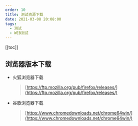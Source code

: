 ```yaml
---
order: 10
title: 测试资源下载
date: 2021-03-08 20:08:00
tags: 
  - 测试
  - WEB测试
---
```


<!-- more -->
[[toc]]

## 浏览器版本下载

- 火狐浏览器下载
  > [https://ftp.mozilla.org/pub/firefox/releases/](https://ftp.mozilla.org/pub/firefox/releases/)
- 谷歌浏览器下载
  > [https://www.chromedownloads.net/chrome64win/](https://www.chromedownloads.net/chrome64win/)
